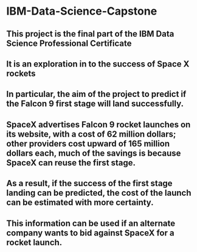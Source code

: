 # IBM-Data-Science-Capstone
## This project is the final part of the IBM Data Science Professional Certificate
## It is an exploration in to the success of Space X rockets
## In particular, the aim of the project to predict if the Falcon 9 first stage will land successfully. 
## SpaceX advertises Falcon 9 rocket launches on its website, with a cost of 62 million dollars; other providers cost upward of 165 million dollars each, much of the savings is because SpaceX can reuse the first stage. 
## As a result, if the success of the first stage landing can be predicted, the cost of the launch can be estimated with more certainty.
## This information can be used if an alternate company wants to bid against SpaceX for a rocket launch.
